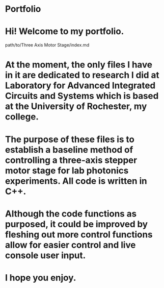 # Portfolio

# Hi! Welcome to my portfolio.

path/to/Three Axis Motor Stage/index.md


# At the moment, the only files I have in it are dedicated to research I did at Laboratory for Advanced Integrated Circuits and Systems which is based at the University of Rochester, my college.
# The purpose of these files is to establish a baseline method of controlling a three-axis stepper motor stage for lab photonics experiments. All code is written in C++.
# Although the code functions as purposed, it could be improved by fleshing out more control functions allow for easier control and live console user input.

# I hope you enjoy.

